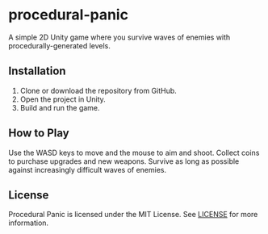 # procedural-panic
A simple 2D Unity game where you survive waves of enemies with procedurally-generated levels.

## Installation

1. Clone or download the repository from GitHub.
2. Open the project in Unity.
3. Build and run the game.

## How to Play

Use the WASD keys to move and the mouse to aim and shoot. Collect coins to purchase upgrades and new weapons. Survive as long as possible against increasingly difficult waves of enemies.

## License

Procedural Panic is licensed under the MIT License. See [LICENSE](LICENSE) for more information.
